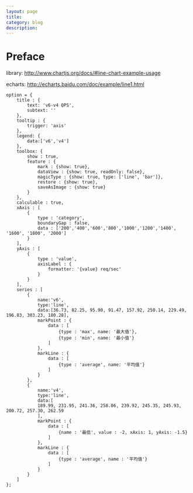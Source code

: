 ```yaml
---
layout: page
title:	
category: blog
description: 
---
```

# Preface

library:
http://www.chartjs.org/docs/#line-chart-example-usage

echarts:
http://echarts.baidu.com/doc/example/line1.html

	option = {
		title : {
			text: 'v6-v4 QPS',
			subtext: ''
		},
		tooltip : {
			trigger: 'axis'
		},
		legend: {
			data:['v6','v4']
		},
		toolbox: {
			show : true,
			feature : {
				mark : {show: true},
				dataView : {show: true, readOnly: false},
				magicType : {show: true, type: ['line', 'bar']},
				restore : {show: true},
				saveAsImage : {show: true}
			}
		},
		calculable : true,
		xAxis : [
			{
				type : 'category',
				boundaryGap : false,
				data : ['200','400','600','800','1000','1200','1400', '1600', '1800', '2000']
			}
		],
		yAxis : [
			{
				type : 'value',
				axisLabel : {
					formatter: '{value} req/sec'
				}
			}
		],
		series : [
			{
				name:'v6',
				type:'line',
				data:[36.73, 82.25, 95.90, 91.47, 157.92, 250.14, 229.49, 196.83, 303.23, 180.28],
				markPoint : {
					data : [
						{type : 'max', name: '最大值'},
						{type : 'min', name: '最小值'}
					]
				},
				markLine : {
					data : [
						{type : 'average', name: '平均值'}
					]
				}
			},
			{
				name:'v4',
				type:'line',
				data:[
				189.99, 231.95, 241.36, 258.06, 239.92, 245.35, 245.93, 200.72, 257.30, 262.59
				],
				markPoint : {
					data : [
						{name : '最低', value : -2, xAxis: 1, yAxis: -1.5}
					]
				},
				markLine : {
					data : [
						{type : 'average', name : '平均值'}
					]
				}
			}
		]
	};
                    

